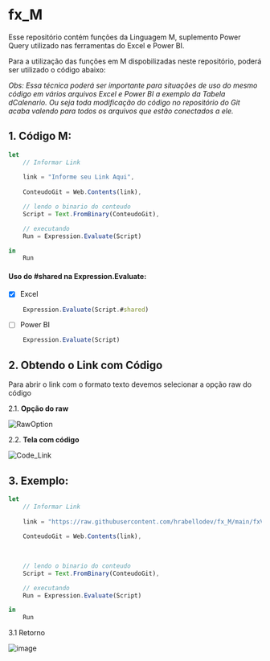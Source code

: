 # fx_M



Esse repositório contém funções da Linguagem M, suplemento Power Query utilizado nas ferramentas do Excel e Power BI. 

Para a utilização das funções em M dispobilizadas neste repositório, poderá ser utilizado o código abaixo:

*Obs: Essa técnica poderá ser importante para situações de uso do mesmo código em vários arquivos Excel e Power BI a exemplo da Tabela dCalenario.
Ou seja toda modificação do código no repositório do Git acaba valendo para todos os arquivos que estão conectados a ele.*

## 1. Código M:


```js
let
    // Informar Link
    
    link = "Informe seu Link Aqui",
    
    ConteudoGit = Web.Contents(link),

    // lendo o binario do conteudo
    Script = Text.FromBinary(ConteudoGit),

    // executando
    Run = Expression.Evaluate(Script)

in
    Run
```

#### Uso do #shared na Expression.Evaluate:

- [x] Excel

~~~~js 
    Expression.Evaluate(Script.#shared)
~~~~
    
- [ ] Power BI

~~~~js 
    Expression.Evaluate(Script)
~~~~

## 2. Obtendo o Link com Código

Para abrir o link com o formato texto devemos selecionar a opção raw do código

2.1. **Opção do raw**

![RawOption](https://github.com/hrabellodev/fx_M/assets/113308786/33a15454-dc5e-4fb6-89cf-d62215f032cc)

2.2. **Tela com código**

![Code_Link](https://github.com/hrabellodev/fx_M/assets/113308786/7b5dfc6c-8b5e-4879-839f-d282defc71bd)

## 3. Exemplo:

```js
let
    // Informar Link
    
    link = "https://raw.githubusercontent.com/hrabellodev/fx_M/main/fxVerificaErro.txt",
    
    ConteudoGit = Web.Contents(link),
    
    

    // lendo o binario do conteudo
    Script = Text.FromBinary(ConteudoGit),

    // executando
    Run = Expression.Evaluate(Script)

in
    Run
```

3.1 Retorno

![image](https://github.com/hrabellodev/fx_M/assets/113308786/87c1e906-aa73-4758-9f43-751024a07055)


